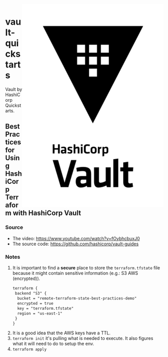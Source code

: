<img src="./assets/Vault_VerticalLogo_Black_RGB.svg" alt="Vault HashiCorp logo" style="width: 450px;" align="right">

# vault-quickstarts
Vault by HashiCorp Quickstarts.

## Best Practices for Using HashiCorp Terraform with HashiCorp Vault
### Source
- The video: https://www.youtube.com/watch?v=fOybhcbuxJ0
- The source code: https://github.com/hashicorp/vault-guides

### Notes
1. It is important to find a **secure** place to store the `terraform.tfstate` file because it might contain sensitive information (e.g.: S3 AWS (encrypted)).
    ```hcl
    terraform {
     backend "S3" {
      bucket = "remote-terraform-state-best-practices-demo"
      encrypted = true
      key = "terraform.tfstate"
      region = "us-east-1"
     }
    }
    ```
2. It is a good idea that the AWS keys have a TTL.
3. `terraform init` it's pulling what is needed to execute. It also figures what it will need to do to setup the env.
4. `terraform apply` 
